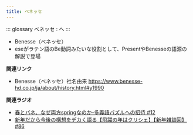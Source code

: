 ```yaml
---
title: ベネッセ
---
```


::: glossary
ベネッセ : へ
:::

-   Benesse（ベネッセ）
-   eseがラテン語のBe動詞みたいな役割として、PresentやBenesseの語源の解説で登場

**関連リンク**

-   Benesse（ベネッセ）社名由来
    <https://www.benesse-hd.co.jp/ja/about/history.html#y1990>

**関連ラジオ**

-   [春とバネ、なぜ両方springなのか-多義語パズルへの招待
    #12](https://www.youtube.com/watch?v=xE91uqIpOMU)
-   [新年だから今後の構想をデカく語る【飛躍の年はクリシェ】【新年雑談回】#86](https://www.youtube.com/watch?v=hyHkEbZDWmo)
